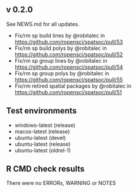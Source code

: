 ## v 0.2.0
See NEWS.md for all updates. 

* Fix/rm sp build lines by @robitalec in https://github.com/ropensci/spatsoc/pull/53
* Fix/rm sp build polys by @robitalec in https://github.com/ropensci/spatsoc/pull/52
* Fix/rm sp group lines by @robitalec in https://github.com/ropensci/spatsoc/pull/54
* Fix/rm sp group polys by @robitalec in https://github.com/ropensci/spatsoc/pull/55
* Fix/rm retired spatial packages by @robitalec in https://github.com/ropensci/spatsoc/pull/51

## Test environments
* windows-latest (release) 
* macos-latest (release)
* ubuntu-latest (devel)
* ubuntu-latest (release)
* ubuntu-latest (oldrel-1)

## R CMD check results

There were no ERRORs, WARNING or NOTES
